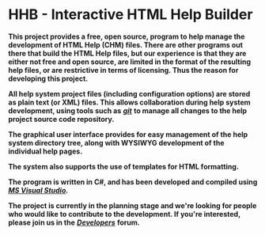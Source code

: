 # HHB - Interactive HTML Help Builder

**This project provides a free, open source, program to help manage the development of HTML Help (CHM) files.  There are other programs out there that build the HTML Help files, but our experience is that they are either not free and open source, are limited in the format of the resulting help files, or are restrictive in terms of licensing.  Thus the reason for developing this project.**

**All help system project files (including configuration options) are stored as plain text (or XML) files. This allows collaboration during help system development, using tools such as** ***[git](https://git-scm.com/ "https://git-scm.com/")*** **to manage all changes to the help project source code repository.**

**The graphical user interface provides for easy management of the help system directory tree, along with WYSIWYG development of the individual help pages.**

**The system also supports the use of templates for HTML formatting.**

**The program is written in C#, and has been developed and compiled using** ***[MS Visual Studio](https://www.visualstudio.com/ "https://www.visualstudio.com/").***

**The project is currently in the planning stage and we're looking for people who would like to contribute to the development.  If you're interested, please join us in the** ***[Developers](https://sourceforge.net/p/oshhb/discussion/developers/thread/11736c7e/ "https://sourceforge.net/p/oshhb/discussion/developers/thread/11736c7e/")*** **forum.**
